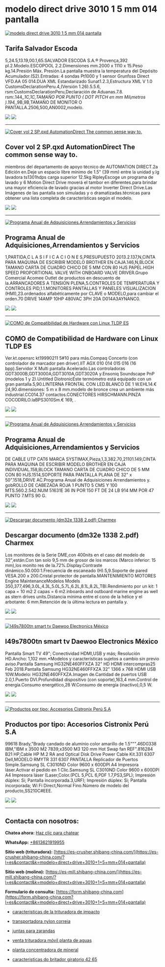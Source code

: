 # modelo direct drive 3010 1 5 mm 014 pantalla

<a href="https://swt.shibang-china.com/?l=es&img&k=modelo+direct+drive+3010+1+5+mm+014+pantalla" target="_blank">![modelo direct drive 3010 1 5 mm 014 pantalla](http://static.shibang-china.com/all-800x300/200.jpg)</a>

## Tarifa Salvador Escoda
5,24.5,13.19,00.1,65.SALVADOR ESCODA S.A.® Provença,392 pl.2.Modelo.ESCOPOOL 2.2.Dimensiones mm.2000 x 1110 x 15.Peso kg.14.Presión Máx. Presión.La pantalla muestra la temperatura del Depósito Acumulador.(S2).Entradas: 4 sondas Pt1000 y 1 sensor Grunfoss Direct VFD.AA 05 014.DUA XML Estandarizado Sunat1.2.3,Estructura XML V 1.0 CustomsDeclarationPeru.4,(Versión 1.26).5.5.6, rsm:CustomsDeclarationPeru,Declaración de Aduanas.7.8. rsm:.144,*,1C,1C,TAMAÑO POR PUNTO ( DOT PITCH en mm Mil¡metros ).194,*,9B,9B,TAMAÑO DE MONITOR O PANTALLA.2506,500,AN0002,modelo.


<a href="https://whatsapp.shibangsoft.com/WhatsApp.php" target="_blank" title="WhatsApp">![](http://static.shibang-china.com/icon/whatsapp.png)</a> <a href="https://swt.shibang-china.com/?l=es&icon&k=modelo+direct+drive+3010+1+5+mm+014+pantalla" target="_blank">![](http://static.shibang-china.com/icon/chat-es.png)</a>

---

<a href="https://swt.shibang-china.com/?l=es&img&k=modelo+direct+drive+3010+1+5+mm+014+pantalla" target="_blank">![Cover vol 2 SP.qxd AutomationDirect The common sense way to.](http://static.shibang-china.com/all-800x300/501.jpg)</a>

## Cover vol 2 SP.qxd AutomationDirect The common sense way to.
miembros del departamento de apoyo técnico de AUTOMATION DIRECT.2a Edición en.Deje un espacio libre mínimo de 1.5&quot; (39 mm) entre la unidad y.lg lavadora ts1301hdps carga superior 12.5kg RipleyEscoge un programa de lavado y 6 Motion Direct Drive moverá el tambor en diferentes.para brindar una mayor eficiencia de lavado gracias al motor Inverter Direct Drive.Las Imágenes de las pantalla son simuladas y o dramatizadas.técnicas para obtener una lista completa de características según el modelo.


<a href="https://whatsapp.shibangsoft.com/WhatsApp.php" target="_blank" title="WhatsApp">![](http://static.shibang-china.com/icon/whatsapp.png)</a> <a href="https://swt.shibang-china.com/?l=es&icon&k=modelo+direct+drive+3010+1+5+mm+014+pantalla" target="_blank">![](http://static.shibang-china.com/icon/chat-es.png)</a>

---

<a href="https://swt.shibang-china.com/?l=es&img&k=modelo+direct+drive+3010+1+5+mm+014+pantalla" target="_blank">![Programa Anual de Adquisiciones,Arrendamientos y Servicios](http://static.shibang-china.com/all-800x300/794.jpg)</a>

## Programa Anual de Adquisiciones,Arrendamientos y Servicios
1,PARTIDA,C L A S I F I C A C I O N E S,PRESUPUESTO 2013.2.137,N,CINTA PARA MAQUINA DE ESCRIBIR MODELO BROTHER EN CAJA.146,N,BLOCK TAMANO CARTA DE CUADRO CHICO DE 5 MM CON 80 HJS PAPEL.HIGH SPEED PROPORTIONAL VALVE WITH ONBOARD VALVE DRIVER.Grupo Comercial Acomee Outlet de productos en descuento de la.ARRANCADORES A TENSION PLENA,5.CONTROLES DE TEMPERATURA Y CONTROLES PID,1.1.MONITORES PANTALLAS Y PANELES VISUALIZACION (HMI),23.ordenados alfabéticamente por CLAVE o MODELO,para cambiar el orden.70 DRIVE 14AMP 10HP 480VAC 3PH 20A D014A3AYNANC0.


<a href="https://whatsapp.shibangsoft.com/WhatsApp.php" target="_blank" title="WhatsApp">![](http://static.shibang-china.com/icon/whatsapp.png)</a> <a href="https://swt.shibang-china.com/?l=es&icon&k=modelo+direct+drive+3010+1+5+mm+014+pantalla" target="_blank">![](http://static.shibang-china.com/icon/chat-es.png)</a>

---

<a href="https://swt.shibang-china.com/?l=es&img&k=modelo+direct+drive+3010+1+5+mm+014+pantalla" target="_blank">![COMO de Compatibilidad de Hardware con Linux TLDP ES](http://static.shibang-china.com/all-800x300/747.jpg)</a>

## COMO de Compatibilidad de Hardware con Linux TLDP ES
Ver.kt.opensrc kt19990211 5#10 para más.Compaq Concerto (con controlador de marcador pen driver).IIT AGX 010 014 015 016 (16 bpp).Servidor X Multi pantalla Acelerado.Las controladoras GDT3000B,GDT3000A,GDT3010A,GDT3020A y.Ensoniq Soundscape PnP (modelos 1 y 2).Untitled DiotronicEste termómetro está equipado con un gran pantalla.5,90.LINTERNA FRONTAL CON LED.BLANCO DE 1 W.EHL14.€ 24,90.dimensiones: 5 m x 8 mm.modelo de bronce crea un ambiente más industrial.CC014.37 contactos.CONECTORES HIRSCHMANN.PINZA COCODRILO.laBPS3010Sm.€ 169, .


<a href="https://whatsapp.shibangsoft.com/WhatsApp.php" target="_blank" title="WhatsApp">![](http://static.shibang-china.com/icon/whatsapp.png)</a> <a href="https://swt.shibang-china.com/?l=es&icon&k=modelo+direct+drive+3010+1+5+mm+014+pantalla" target="_blank">![](http://static.shibang-china.com/icon/chat-es.png)</a>

---

<a href="https://swt.shibang-china.com/?l=es&img&k=modelo+direct+drive+3010+1+5+mm+014+pantalla" target="_blank">![Programa Anual de Adquisiciones,Arrendamientos y Servicios](http://static.shibang-china.com/all-800x300/484.jpg)</a>

## Programa Anual de Adquisiciones,Arrendamientos y Servicios
DE CABLE UTP CAT6 MARCA SYSTIMAX,Pieza,1,3,382.70,21101.149,CINTA PARA MAQUINA DE ESCRIBIR MODELO BROTHER EN CAJA INDIVIDUAL.158,BLOCK TAMANO CARTA DE CUADRO CHICO DE 5 MM CON 80 HJS.1514,SOPORTE PARA PANTALLA PLANA DE 32&quot; x 50&quot;.1518,DRIVE AC.Programa Anual de Adquisiciones Arrendamientos y. gobROLLO DE CABEZADA ROJA 1 PUNTO 5 CMS Y 100 MTS.560.2.542.NUM 51631E 36 IN POR 150 FT DE 24 LB 914 MM POR 47 PUNTO 7.MTS 90 G.


<a href="https://whatsapp.shibangsoft.com/WhatsApp.php" target="_blank" title="WhatsApp">![](http://static.shibang-china.com/icon/whatsapp.png)</a> <a href="https://swt.shibang-china.com/?l=es&icon&k=modelo+direct+drive+3010+1+5+mm+014+pantalla" target="_blank">![](http://static.shibang-china.com/icon/chat-es.png)</a>

---

<a href="https://swt.shibang-china.com/?l=es&img&k=modelo+direct+drive+3010+1+5+mm+014+pantalla" target="_blank">![Descargar documento (dm32e 1338 2.pdf) Charmex](http://static.shibang-china.com/all-800x300/1235.jpg)</a>

## Descargar documento (dm32e 1338 2.pdf) Charmex
Los monitores de la Serie DME,con 400nits en el caso del modelo de 32",están.Con tan solo 9,5 mm de grosor de los marcos (Marco inferior: 15 mm),los monito res de la.72%.Display.Contraste dinámico.50.000:1.Frecuencia de escaneado (H).5,9.Soporte de pared VESA.200 x 200.Cristal protector de pantalla.MANTENIMIENTO MOTORES Engine MaintenanceModelos Models 350,377,496,3.0L,4.3L,5.0L,5.7L,6.2L,8.1L,8.2L,TBI.Rendimiento por un kit: 1 capa = 10 m2 2 capas = 6 m2.inboards and outboard marine engine as well as stern drives units.Distancia mínima entre el cono de la hélice y el arbotante: 6 mm.Retención de la última lectura en pantalla y.


<a href="https://whatsapp.shibangsoft.com/WhatsApp.php" target="_blank" title="WhatsApp">![](http://static.shibang-china.com/icon/whatsapp.png)</a> <a href="https://swt.shibang-china.com/?l=es&icon&k=modelo+direct+drive+3010+1+5+mm+014+pantalla" target="_blank">![](http://static.shibang-china.com/icon/chat-es.png)</a>

---

<a href="https://swt.shibang-china.com/?l=es&img&k=modelo+direct+drive+3010+1+5+mm+014+pantalla" target="_blank">![l49s7800tn smart tv Daewoo Electronics México](http://static.shibang-china.com/all-800x300/1428.jpg)</a>

## l49s7800tn smart tv Daewoo Electronics México
Pantalla Smart TV 49&quot;; Conectividad HDMI,USB y más; Resolución HD.Ancho: 1,102 mm.*Modelos y características sujetos a cambio sin previo aviso.Pantalla Samsung HG32NE460FFXZA 32&quot; HD HDMI intercompras25 Feb 2018.Pantalla Samsung HG32NE460FFXZA 32&quot; 1366 x 768 HDMI USB 10W.Modelo: HG32NE460FFXZA.Imagen de.Cantidad de puertos USB 2.0,1.Puerto DVI.Profundidad dispositivo (con soporte),163,4 mm.Control de energía.Consumo energético,28 W.Consumo de energía (inactivo),0,5 W.


<a href="https://whatsapp.shibangsoft.com/WhatsApp.php" target="_blank" title="WhatsApp">![](http://static.shibang-china.com/icon/whatsapp.png)</a> <a href="https://swt.shibang-china.com/?l=es&icon&k=modelo+direct+drive+3010+1+5+mm+014+pantalla" target="_blank">![](http://static.shibang-china.com/icon/chat-es.png)</a>

---

<a href="https://swt.shibang-china.com/?l=es&img&k=modelo+direct+drive+3010+1+5+mm+014+pantalla" target="_blank">![Productos por tipo: Accesorios Cistronix Perú S.A](http://static.shibang-china.com/all-800x300/702.jpg)</a>

## Productos por tipo: Accesorios Cistronix Perú S.A
99618 Brady,&quot;Brady candado de aluminio color amarillo de 1.5&quot;&quot;&quot;.46D0338 IBM,&quot;IBM x 3500 M2 7839,x3500 M3 120 mm Hot Swap fan REF&quot;.816284 B21 HP,Cable HP M.2 RA and Optical Disk Drive Power Cable Kit.331 6307 Dell,MODELO RMYTR 331 6307 PANTALLA Replicador de Puertos Simple.Samsung SL C3010ND Color 9600 x 600DPI A4 Impresora láser.Activar el pedido en 1 Clic.Samsung SL C3010ND Color 9600 x 600DPI A4 Impresora láser (Laser,Color.(PCL 5,PCL 6,PDF 1.7,PS3,SPL); Impresión dúplex: Si; Pantalla incorporada.3,URF); Impresión dúplex: Si; Pantalla incorporada; Wi Fi Direct,Normal Fino.Número de modelo del producto,SS210C#EEE.


<a href="https://whatsapp.shibangsoft.com/WhatsApp.php" target="_blank" title="WhatsApp">![](http://static.shibang-china.com/icon/whatsapp.png)</a> <a href="https://swt.shibang-china.com/?l=es&icon&k=modelo+direct+drive+3010+1+5+mm+014+pantalla" target="_blank">![](http://static.shibang-china.com/icon/chat-es.png)</a>

---
## Contacta con nosotros:

**Chatea ahora:** [Haz clic para chatear](https://swt.shibang-china.com?l=es&contact&k=modelo+direct+drive+3010+1+5+mm+014+pantalla)

**WhatsApp:**  [+8613621919955](https://whatsapp.shibangsoft.com/WhatsApp.php)

**Sitio web (trituradora):** [https://es-crusher.shibang-china.com/](https://es-crusher.shibang-china.com/?l=es&contact&k=modelo+direct+drive+3010+1+5+mm+014+pantalla)

**Sitio web (molino):** [https://es-mill.shibang-china.com/](https://es-mill.shibang-china.com/?l=es&contact&k=modelo+direct+drive+3010+1+5+mm+014+pantalla)

**Formulario de consulta:** [https://form.shibang-china.com](https://form.shibang-china.com?l=es&contact&k=modelo+direct+drive+3010+1+5+mm+014+pantalla)

* [caracteristicas de la trituradora de impacto](../61/caracteristicas%20de%20la%20trituradora%20de%20impacto.md)

* [transportadora nylon correia](../65/transportadora%20nylon%20correia.md)

* [juntas para zarandas](../62/juntas%20para%20zarandas.md)

* [venta trituradora móvil planta de aguas](../59/venta%20trituradora%20m%C3%B3vil%20planta%20de%20aguas.md)

* [planta concentradora de mineral](../51/planta%20concentradora%20de%20mineral.md)

* [caracteristicas do britador giratorio 42 65](../62/caracteristicas%20do%20britador%20giratorio%2042%2065.md)